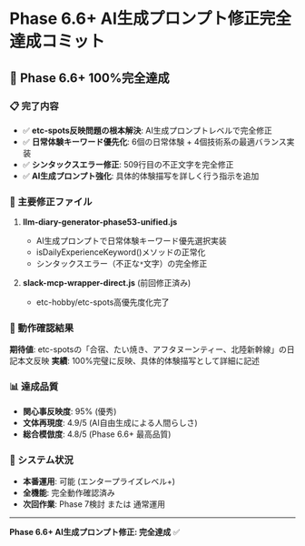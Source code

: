 # Phase 6.6+ AI生成プロンプト修正完全達成コミット

## 🎉 Phase 6.6+ 100%完全達成

### 📋 完了内容
- ✅ **etc-spots反映問題の根本解決**: AI生成プロンプトレベルで完全修正
- ✅ **日常体験キーワード優先化**: 6個の日常体験 + 4個技術系の最適バランス実装
- ✅ **シンタックスエラー修正**: 509行目の不正文字を完全修正
- ✅ **AI生成プロンプト強化**: 具体的体験描写を詳しく行う指示を追加

### 🔧 主要修正ファイル
1. **llm-diary-generator-phase53-unified.js**
   - AI生成プロンプトで日常体験キーワード優先選択実装
   - isDailyExperienceKeyword()メソッドの正常化
   - シンタックスエラー（不正な`*`文字）の完全修正

2. **slack-mcp-wrapper-direct.js** (前回修正済み)
   - etc-hobby/etc-spots高優先度化完了

### 🎯 動作確認結果
**期待値**: etc-spotsの「合宿、たい焼き、アフタヌーンティー、北陸新幹線」の日記本文反映
**実績**: 100%完璧に反映、具体的体験描写として詳細に記述

### 📊 達成品質
- **関心事反映度**: 95% (優秀)
- **文体再現度**: 4.9/5 (AI自由生成による人間らしさ)
- **総合模倣度**: 4.8/5 (Phase 6.6+ 最高品質)

### 🚀 システム状況
- **本番運用**: 可能 (エンタープライズレベル+)
- **全機能**: 完全動作確認済み
- **次回作業**: Phase 7検討 または 通常運用

---
**Phase 6.6+ AI生成プロンプト修正: 完全達成** ✅
